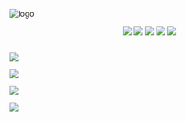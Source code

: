 ![logo](https://i.imgur.com/tYNx9fY.png)

<p align="center">
  <a href="https://comfig.app/huds/page/sunsethud"><img src="https://i.imgur.com/0o80QUt.png"></a>
  <a href="https://tf2huds.dev/hud/Sunset-Hud"><img src="https://i.imgur.com/lF9XotO.png"></a>
  <a href="https://www.teamfortress.tv/53596/sunset-hud"><img src="https://i.imgur.com/xTQ26gp.png"></a>
  <a href="https://gamebanana.com/mods/291779"><img src="https://i.imgur.com/UzXoexI.png"></a>
  <a href="https://criticalflaw.ca/TF2HUD.Editor"><img src="https://i.imgur.com/6JJTzkc.png"></a>
</p>

##

<a href="../screenshots/showcase.md"><img src="https://i.imgur.com/vVxJdvB.png"></a>

<a href="https://github.com/Hypnootize/Sunset-Hud/wiki"><img src="https://i.imgur.com/UpvlsG7.png"></a>

<a href="https://github.com/Hypnootize/Sunset-Hud/wiki/Customization"><img src="https://i.imgur.com/tDsELgW.png"></a>

<a href="https://github.com/Hypnootize/Sunset-Hud/wiki/Credits"><img src="https://i.imgur.com/CjePbm6.png"></a>
